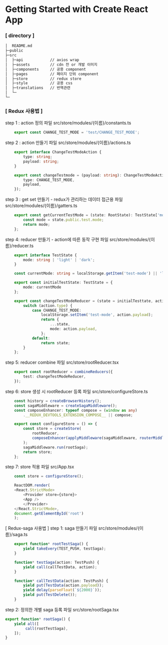 # Getting Started with Create React App

### [ directory ]
```sh
│  README.md
├─public
├─src
│  ├─api            // axios wrap
│  ├─assets         // cdn 전 or 개발 이미지
│  ├─components     // 공용 component
│  ├─pages          // 페이지 단위 component
│  ├─store          // redux store
│  ├─style          // 공용 css
│  ├─translations   // 번역관련
│  └─
└─
```


### [ Redux 사용법 ]
step 1 : action 정의
파일 src/store/modules/{이름}/constants.ts
``` typescript
    export const CHANGE_TEST_MODE = 'test/CHANGE_TEST_MODE'; 
```

step 2 : action 만들기 
파일 src/store/modules/{이름}/actions.ts
``` typescript
    export interface ChangeTestModeAction {
        type: string;
        payload: string;
    }

    export const changeTestmode = (payload: string): ChangeTestModeAction => ({
        type: CHANGE_TEST_MODE,
        payload,
    });
```

step 3 : get set 만들기 - redux가 관리하는 데이터 접근용
파일 src/store/modules/{이름}/gatters.ts
``` typescript
    export const getCurrentTestMode = (state: RootState): TestState['mode'] => {
        const mode = state.public.test.mode;
        return mode;
    };
```

step 4: reducer 만들기 - action에 따른 동작 구현
파일 src/store/modules/{이름}/reducer.ts
``` typescript
    export interface TestState {
        mode: string | 'light' | 'dark';
    }

    const currentMode: string = localStorage.getItem('test-mode') || 'light';

    export const initialTestState: TestState = {
        mode: currentMode
    };

    export const changeTestModeReducer = (state = initialTesttate, action: ChangeTestModeAction) => {
        switch (action.type) {
            case CHANGE_TEST_MODE:
                localStorage.setItem('test-mode', action.payload);
                return {
                    ...state,
                    mode: action.payload,
                };
            default:
                return state;
        }
    };

``` 

step 5: reducer combine
파일 src/store/rootReducer.tsx
``` typescript
    export const rootReducer = combineReducers({
        test: changeTestModeReducer,
    });
``` 

step 6: store 생성 시 rootReducer 등록
파일 src/store/configureStore.ts
``` typescript
    const history = createBrowserHistory();
    const sagaMiddleware = createSagaMiddleware();
    const composeEnhancer: typeof compose = (window as any)
        .__REDUX_DEVTOOLS_EXTENSION_COMPOSE__ || compose;

    export const configureStore = () => {
        const store = createStore(
            rootReducer, 
            composeEnhancer(applyMiddleware(sagaMiddleware, routerMiddleware(history)))
        );
        sagaMiddleware.run(rootSaga);
        return store;
    };

``` 

step 7: store 적용
파일 src/App.tsx
``` typescript
    const store = configureStore();

    ReactDOM.render(
    <React.StrictMode>
        <Provider store={store}>
        <App />
        </Provider>
    </React.StrictMode>,
    document.getElementById('root')
    );
``` 


[ Redux-saga 사용법 ] 
step 1: saga 만들기
파일 src/store/modules/{이름}/saga.ts
``` typescript
    export function* rootTestSaga() {
        yield takeEvery(TEST_PUSH, testSaga);
    }

    function* testSaga(action: TestPush) {
        yield call(callTestData, action);
    }

    function* callTestData(action: TestPush) {
        yield put(TestData(action.payload));
        yield delay(parseFloat(`${2000}`));
        yield put(TestDelete());
    }
```

step 2: 정의한 개별 saga 등록
파일 src/store/rootSaga.tsx
``` typescript
export function* rootSaga() {
    yield all([
         call(rootTestSaga),
    ]);
}
```